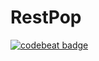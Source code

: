 # RestPop

[![codebeat badge](https://codebeat.co/badges/795a81d7-6cc8-4cfa-b211-ce3fa314647d)](https://codebeat.co/projects/github-com-wholedev-restpop)

